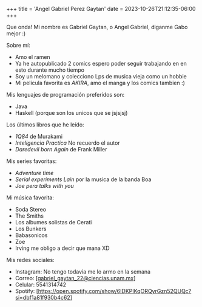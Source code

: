 +++
title = 'Angel Gabriel Perez Gaytan'
date = 2023-10-26T21:12:35-06:00
+++

Que onda! Mi nombre es Gabriel Gaytan, o Angel Gabriel, diganme Gabo mejor :)

Sobre mí:
- Amo el ramen 
- Ya he autopublicado 2 comics espero poder seguir trabajando en en esto durante mucho tiempo
- Soy un melomano y colecciono Lps de musica vieja como un hobbie 
- Mi pelicula favorita es *AKIRA*, amo el manga y los comics tambien :)

Mis lenguajes de programación preferidos son:
- Java
- Haskell
(porque son los unicos que se jsjsjsj) 

Los últimos libros que he leído:
- *1Q84* de Murakami
- *Inteligencia Practica* No recuerdo el autor
- *Daredevil born Again* de Frank Miller 

Mis series favoritas:
- *Adventure time*
- *Serial experiments Lain* por la musica de la banda Boa
- *Joe pera talks with you*

Mi música favorita:
- Soda Stereo
- The Smiths
- Los albumes solistas de Cerati
- Los Bunkers
- Babasonicos 
- Zoe
- Irving me obligo a decir que mana XD 

Mis redes sociales:
- Instagram: No tengo todavia me lo armo en la semana 
- Correo: [gabriel_gaytan_22@ciencias.unam.mx]
- Celular: 5541314742 
- Spotify: [https://open.spotify.com/show/6IDKPIKqORQyrGzn52QUQc?si=dbf1a81f930b4c62]
